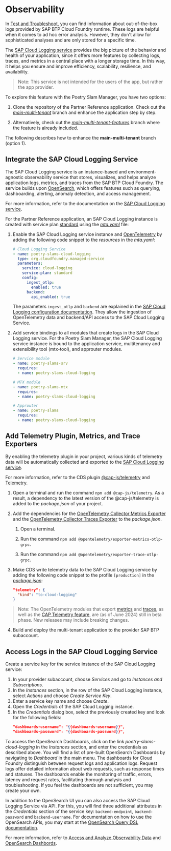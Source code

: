 # Observability

In [Test and Troubleshoot](16-Test-Trace-Debug.md#check-application-logs), you can find information about out-of-the-box logs provided by SAP BTP Cloud Foundry runtime. These logs are helpful when it comes to ad hoc error analysis. However, they don't allow for sophisticated analyses and are only stored for a specific time.

The [SAP Cloud Logging service](https://help.sap.com/docs/cloud-logging/cloud-logging/what-is-sap-cloud-logging?version=Cloud) provides the big picture of the behavior and health of your application, since it offers more features by collecting logs, traces, and metrics in a central place with a longer storage time. In this way, it helps you ensure and improve efficiency, scalability, resilience, and availability.

> Note: This service is not intended for the users of the app, but rather the app provider.

To explore this feature with the Poetry Slam Manager, you have two options: 

1. Clone the repository of the Partner Reference application. Check out the [*main-multi-tenant*](../../../tree/main-multi-tenant) branch and enhance the application step by step. 

2. Alternatively, check out the [*main-multi-tenant-features*](../../../tree/main-multi-tenant-features) branch where the feature is already included. 

The following describes how to enhance the **main-multi-tenant** branch (option 1).

## Integrate the SAP Cloud Logging Service 
The SAP Cloud Logging service is an instance-based and environment-agnostic observability service that stores, visualizes, and helps analyze application logs, metrics, and traces from the SAP BTP Cloud Foundry.
The service builds upon [OpenSearch](https://opensearch.org/), which offers features such as querying, dashboarding, alerting, anomaly detection, and access management.

For more information, refer to the documentation on the [SAP Cloud Logging service](https://help.sap.com/docs/cloud-logging/cloud-logging/what-is-sap-cloud-logging?version=Cloud).

For the Partner Reference application, an SAP Cloud Logging instance is created with service plan [standard](https://help.sap.com/docs/cloud-logging/cloud-logging/service-plans?version=Cloud) using the [*mta.yaml*](../../../tree/main-multi-tenant-features/mta.yaml) file:

1. Enable the SAP Cloud Logging service instance and [OpenTelemetry](https://help.sap.com/docs/cloud-logging/cloud-logging/ingest-via-opentelemetry-api-endpoint?version=Cloud) by adding the following code snippet to the *resources* in the *mta.yaml*:
    ```yml
    # Cloud Logging Service
    - name: poetry-slams-cloud-logging
      type: org.cloudfoundry.managed-service
      parameters:
        service: cloud-logging
        service-plan: standard
        config:
          ingest_otlp:
            enabled: true
          backend:
            api_enabled: true
    ```

   The parameters `ingest_otlp` and `backend` are explained in the [SAP Cloud Logging configuration documentation](https://pages.github.tools.sap/perfx/cloud-logging-service/documentation/configuration/). They allow the ingestion of OpenTelemetry data and backend/API access to the SAP Cloud Logging Service.

2. Add service bindings to all modules that create logs in the SAP Cloud Logging service. For the Poetry Slam Manager, the SAP Cloud Logging service instance is bound to the application service, multitenancy and extensibility tool (mtx-tool), and approuter modules.
    ```yml
    # Service module
    - name: poetry-slams-srv
      requires:
      - name: poetry-slams-cloud-logging
    ```
    ```yml
    # MTX module
    - name: poetry-slams-mtx
      requires:
      - name: poetry-slams-cloud-logging
    ```
    ```yml
    # Approuter
    - name: poetry-slams
      requires:
      - name: poetry-slams-cloud-logging
    ```  

## Add Telemetry Plugin, Metrics, and Trace Exporters
By enabling the telemetry plugin in your project, various kinds of telemetry data will be automatically collected and exported to the [SAP Cloud Logging service](https://help.sap.com/docs/cloud-logging).

For more information, refer to the CDS plugin [@cap-js/telemetry](https://github.com/cap-js/telemetry) and [Telemetry](https://cap.cloud.sap/docs/plugins/#telemetry).

1. Open a terminal and run the command `npm add @cap-js/telemetry`. As a result, a dependency to the latest version of the @cap-js/telemetry is added to the *package.json* of your project.

2. Add the dependencies for the [OpenTelemetry Collector Metrics Exporter](https://www.npmjs.com/package/@opentelemetry/exporter-metrics-otlp-grpc) and the [OpenTelemetry Collector Traces Exporter](https://www.npmjs.com/package/@opentelemetry/exporter-trace-otlp-grpc) to the *package.json*.

    1. Open a terminal.

    2. Run the command `npm add @opentelemetry/exporter-metrics-otlp-grpc`.

    3. Run the command `npm add @opentelemetry/exporter-trace-otlp-grpc`.

3. Make CDS write telemetry data to the SAP Cloud Logging service by adding the following code snippet to the profile `[production]` in the [*package.json*](../../../tree/main-multi-tenant-features/package.json):
    ```json
    "telemetry": {
      "kind": "to-cloud-logging"
    }
    ```

> Note: The OpenTelemetry modules that export [metrics](https://www.npmjs.com/package/@opentelemetry/exporter-metrics-otlp-grpc) and [traces](https://www.npmjs.com/package/@opentelemetry/exporter-trace-otlp-grpc), as well as the [CAP Telemetry feature](https://cap.cloud.sap/docs/plugins/#telemetry), are (as of June 2024) still in beta phase. New releases may include breaking changes.

4. Build and deploy the multi-tenant application to the provider SAP BTP subaccount.

## Access Logs in the SAP Cloud Logging Service

Create a service key for the service instance of the SAP Cloud Logging service:
1. In your provider subaccount, choose *Services* and go to *Instances and Subscriptions*.
2. In the *Instances* section, in the row of the SAP Cloud Logging instance, select *Actions* and choose *Create Service Key*.
3. Enter a service key name and choose *Create*.
4. Open the *Credentials* of the SAP Cloud Logging instance.
5. In the *Credentials* dialog box, select the previously created key and look for the following fields:  
    ```json
    "dashboards-username": "{{dashboards-username}}",
    "dashboards-password": "{{dashboards-password}}",
    ```

To access the OpenSearch Dashboards, click on the link *poetry-slams-cloud-logging* in the *Instances* section, and enter the credentials as described above.
You will find a list of pre-built OpenSearch Dashboards by navigating to *Dashboard* in the main menu.
The dashboards for Cloud Foundry distinguish between request logs and application logs. Request logs offer detailed information about web requests, such as response times and statuses. The dashboards enable the monitoring of traffic, errors, latency and request rates, facilitating thorough analysis and troubleshooting. If you feel the dashboards are not sufficient, you may create your own.

In addition to the OpenSearch UI you can also access the SAP Cloud Logging Service via API. For this, you will find three additional attributes in the *Credentials* section of the service key: `backend-endpoint`, `backend-password` and `backend-username`. For documentation on how to use the OpenSearch APIs, you may start at the [OpenSearch Query DSL documentation](https://opensearch.org/docs/latest/query-dsl/).

For more information, refer to [Access and Analyze Observability Data](https://help.sap.com/docs/cloud-logging/cloud-logging/access-and-analyze-observability-data?version=Cloud) and [OpenSearch Dashbords](https://opensearch.org/).
